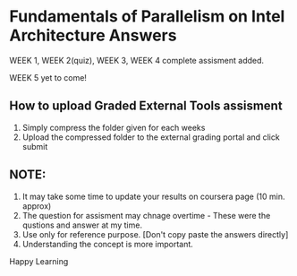 # Fundamentals of Parallelism on Intel Architecture Answers
      

WEEK 1, WEEK 2(quiz), WEEK 3, WEEK 4 complete assisment added.

WEEK 5 yet to come!


## How to upload Graded External Tools assisment

1. Simply compress the folder given for each weeks
2. Upload the compressed folder to the external grading portal and click submit


## NOTE: 

1. It may take some time to update your results on coursera page (10 min. approx) 
2. The question for assisment may chnage overtime - These were the qustions and answer at my time.
3. Use only for reference purpose. [Don't copy paste the answers directly]
4. Understanding the concept is more important.

Happy Learning


